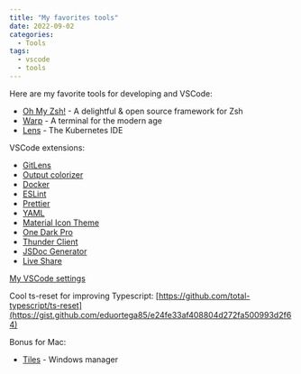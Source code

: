 ```yaml
---
title: "My favorites tools"
date: 2022-09-02
categories:
  - Tools
tags:
  - vscode
  - tools
---
```


Here are my favorite tools for developing and VSCode:

- [Oh My Zsh!](https://ohmyz.sh/) - A delightful & open source framework for Zsh
- [Warp](https://www.warp.dev/) - A terminal for the modern age
- [Lens](https://k8slens.dev/) - The Kubernetes IDE

VSCode extensions:

- [GitLens](https://marketplace.visualstudio.com/items?itemName=eamodio.gitlens)
- [Output colorizer](https://marketplace.visualstudio.com/items?itemName=IBM.output-colorizer)
- [Docker](https://marketplace.visualstudio.com/items?itemName=ms-azuretools.vscode-docker)
- [ESLint](https://marketplace.visualstudio.com/items?itemName=dbaeumer.vscode-eslint)
- [Prettier](https://marketplace.visualstudio.com/items?itemName=esbenp.prettier-vscode)
- [YAML](https://marketplace.visualstudio.com/items?itemName=redhat.vscode-yaml)
- [Material Icon Theme](https://marketplace.visualstudio.com/items?itemName=PKief.material-icon-theme)
- [One Dark Pro](https://marketplace.visualstudio.com/items?itemName=zhuangtongfa.Material-theme)
- [Thunder Client](https://marketplace.visualstudio.com/items?itemName=rangav.vscode-thunder-client)
- [JSDoc Generator](https://marketplace.visualstudio.com/items?itemName=kimlimjustin.jsdoc-generator)
- [Live Share](https://marketplace.visualstudio.com/items?itemName=MS-vsliveshare.vsliveshare)

[My VSCode settings](https://gist.github.com/eduortega85/e24fe33af408804d272fa500993d2f64)

Cool ts-reset for improving Typescript:
[https://github.com/total-typescript/ts-reset](https://gist.github.com/eduortega85/e24fe33af408804d272fa500993d2f64)

Bonus for Mac:
- [Tiles](https://freemacsoft.net/tiles/) - Windows manager
